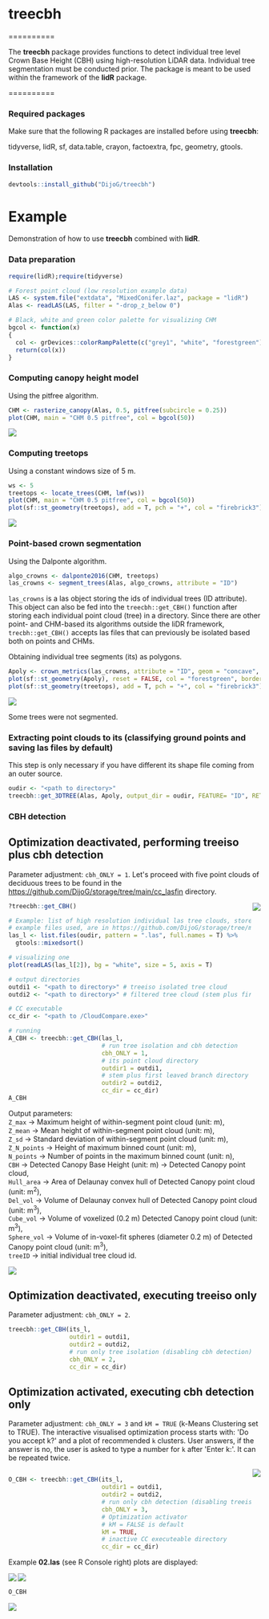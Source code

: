 # treecbh 
==========

The **treecbh** package provides functions to detect individual tree level Crown Base Height (CBH) using high-resolution LiDAR data. Individual tree segmentation must be conducted prior. The package is meant to be used within the framework of the **lidR** package. 

==========

### Required packages

Make sure that the following R packages are installed before using **treecbh**:

tidyverse,
lidR,
sf,
data.table,
crayon,
factoextra,
fpc,
geometry,
gtools.

### Installation

```r
devtools::install_github("DijoG/treecbh")
```

# Example
Demonstration of how to use **treecbh** combined with **lidR**. 

### Data preparation

```r
require(lidR);require(tidyverse)

# Forest point cloud (low resolution example data)
LAS <- system.file("extdata", "MixedConifer.laz", package = "lidR")
Alas <- readLAS(LAS, filter = "-drop_z_below 0") 

# Black, white and green color palette for visualizing CHM
bgcol <- function(x)
{
  col <- grDevices::colorRampPalette(c("grey1", "white", "forestgreen"))
  return(col(x))
}
```

### Computing canopy height model
Using the pitfree algorithm.

```r
CHM <- rasterize_canopy(Alas, 0.5, pitfree(subcircle = 0.25))
plot(CHM, main = "CHM 0.5 pitfree", col = bgcol(50))
```

<img align="bottom" src="https://raw.githubusercontent.com/DijoG/storage/main/README/01_chm_pitfree.png">

### Computing treetops
Using a constant windows size of 5 m.

```r
ws <- 5
treetops <- locate_trees(CHM, lmf(ws))
plot(CHM, main = "CHM 0.5 pitfree", col = bgcol(50))
plot(sf::st_geometry(treetops), add = T, pch = "+", col = "firebrick3")
```

<img align="bottom" src="https://raw.githubusercontent.com/DijoG/storage/main/README/02_chm_pitfree_treetops.png">

### Point-based crown segmentation
Using the Dalponte algorithm.

```r
algo_crowns <- dalponte2016(CHM, treetops)
las_crowns <- segment_trees(Alas, algo_crowns, attribute = "ID")
```

`las_crowns` is a las object storing the ids of individual trees (ID attribute). This object can also be fed into the `treecbh::get_CBH()` function after storing each individual point cloud (tree) in a directory. Since there are other point- and CHM-based its algorithms outside the liDR framework, `trecbh::get_CBH()` accepts las files that can previously be isolated based both on points and CHMs. 

Obtaining individual tree segments (its) as polygons.

```r
Apoly <- crown_metrics(las_crowns, attribute = "ID", geom = "concave", func = NULL)
plot(sf::st_geometry(Apoly), reset = FALSE, col = "forestgreen", border = "grey80")
plot(sf::st_geometry(treetops), add = T, pch = "+", col = "firebrick3")
```

<img align="bottom" src="https://raw.githubusercontent.com/DijoG/storage/main/README/03_its_treetops.png">

Some trees were not segmented.

### Extracting point clouds to its (classifying ground points and saving las files by default)

This step is only necessary if you have different its shape file coming from an outer source.

```r
oudir <- "<path to directory>"
treecbh::get_3DTREE(Alas, Apoly, output_dir = oudir, FEATURE= "ID", RETURN = F)
```

### CBH detection 

## Optimization deactivated, performing **treeiso** plus cbh detection

Parameter adjustment: `cbh_ONLY = 1`. Let's proceed with five point clouds of deciduous trees to be found in the https://github.com/DijoG/storage/tree/main/cc_lasfin directory.

<img align="right" src="https://raw.githubusercontent.com/DijoG/storage/main/README/las_02_example.png">

```r
?treecbh::get_CBH()

# Example: list of high resolution individual las tree clouds, stored normally in 'outdir' set in the previous step.
# example files used, are in https://github.com/DijoG/storage/tree/main/cc_lasfin library
las_l <- list.files(oudir, pattern = ".las", full.names = T) %>%
  gtools::mixedsort()

# visualizing one
plot(readLAS(las_l[2]), bg = "white", size = 5, axis = T)

# output directories
outdi1 <- "<path to directory>" # treeiso isolated tree cloud
outdi2 <- "<path to directory>" # filtered tree cloud (stem plus first leaved branch)

# CC executable 
cc_dir <- "<path to /CloudCompare.exe>"

# running 
A_CBH <- treecbh::get_CBH(las_l,
                          # run tree isolation and cbh detection
                          cbh_ONLY = 1,
                          # its point cloud directory
                          outdir1 = outdi1,
                          # stem plus first leaved branch directory
                          outdir2 = outdi2,
                          cc_dir = cc_dir)
A_CBH
```

Output parameters:\
`Z_max` → Maximum height of within-segment point cloud (unit: m),\
`Z_mean` → Mean height of within-segment point cloud (unit: m),\
`Z_sd` → Standard deviation of within-segment point cloud (unit: m),\
`Z_N_points` → Height of maximum binned count (unit: m),\
`N_points` → Number of points in the maximum binned count (unit: n),\
`CBH` → Detected Canopy Base Height (unit: m) → Detected Canopy point cloud,\
`Hull_area` → Area of Delaunay convex hull of Detected Canopy point cloud (unit: m<sup>2</sup>),\
`Del_vol` → Volume of Delaunay convex hull of Detected Canopy point cloud (unit: m<sup>3</sup>),\
`Cube_vol` → Volume of voxelized (0.2 m) Detected Canopy point cloud (unit: m<sup>3</sup>),\
`Sphere_vol` → Volume of in-voxel-fit spheres (diameter 0.2 m) of Detected Canopy point cloud (unit: m<sup>3</sup>),\
`treeID` → initial individual tree cloud id.

<img align="bottom" src="https://raw.githubusercontent.com/DijoG/storage/main/README/04_A_CBH.png">

## Optimization deactivated, executing **treeiso** only

Parameter adjustment: `cbh_ONLY = 2`.

```r
treecbh::get_CBH(its_l,
                 outdir1 = outdi1,
                 outdir2 = outdi2,
                 # run only tree isolation (disabling cbh detection)
                 cbh_ONLY = 2,
                 cc_dir = cc_dir)
``` 

## Optimization activated, executing cbh detection only

Parameter adjustment: `cbh_ONLY = 3` and `kM = TRUE` (k-Means Clustering set to TRUE). The interactive visualised optimization process starts with: 'Do you accept k?' and a plot of recommended `k` clusters. User answers, if the answer is no, the user is asked to type a number for `k` after 'Enter k:'. It can be repeated twice. 

<img align="right" src="https://raw.githubusercontent.com/DijoG/storage/main/README/szoveg_opti_5.png">

```r

O_CBH <- treecbh::get_CBH(its_l,
                          outdir1 = outdi1,
                          outdir2 = outdi2,
                          # run only cbh detection (disabling treeiso)
                          cbh_ONLY = 3,
                          # Optimization activator
                          # kM = FALSE is default
                          kM = TRUE,
                          # inactive CC executeable directory
                          cc_dir = cc_dir)
```

Example **02.las** (see R Console right) plots are displayed:

<img align="left" src="https://raw.githubusercontent.com/DijoG/storage/main/README/01_opti_rs.png">
<img align="center" src="https://raw.githubusercontent.com/DijoG/storage/main/README/03_opti_rs.png">


```r
O_CBH
```

<img align="bottom" src="https://raw.githubusercontent.com/DijoG/storage/main/README/05_O_CBH.png">


